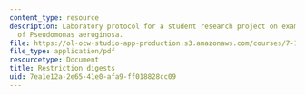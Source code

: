 ```yaml
---
content_type: resource
description: Laboratory protocol for a student research project on examining the biology
  of Pseudomonas aeruginosa.
file: https://ol-ocw-studio-app-production.s3.amazonaws.com/courses/7-13-experimental-microbial-genetics-fall-2008/7ea1e12a2e6541e0afa9ff018828cc09_MIT7_13f08_lab20_Protocol_Restriction.pdf
file_type: application/pdf
resourcetype: Document
title: Restriction digests
uid: 7ea1e12a-2e65-41e0-afa9-ff018828cc09
---
```

